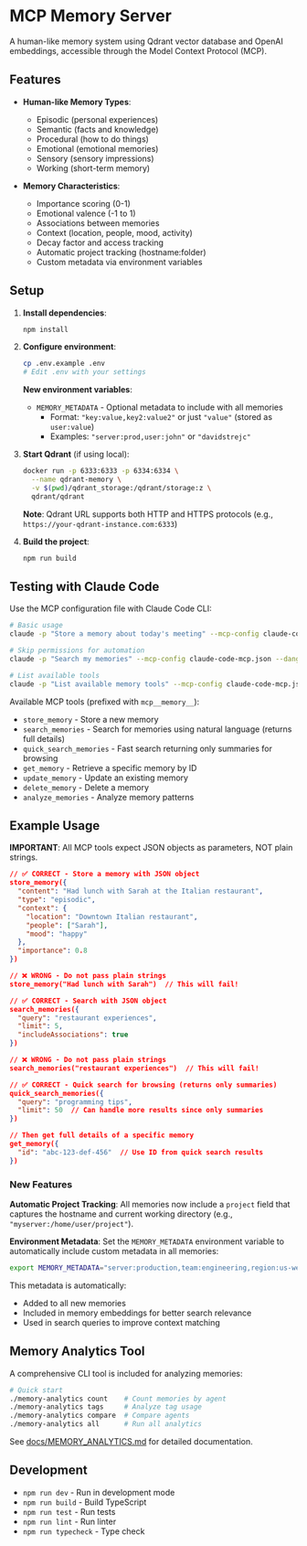 # MCP Memory Server

A human-like memory system using Qdrant vector database and OpenAI embeddings, accessible through the Model Context Protocol (MCP).

## Features

- **Human-like Memory Types**:
  - Episodic (personal experiences)
  - Semantic (facts and knowledge)
  - Procedural (how to do things)
  - Emotional (emotional memories)
  - Sensory (sensory impressions)
  - Working (short-term memory)

- **Memory Characteristics**:
  - Importance scoring (0-1)
  - Emotional valence (-1 to 1)
  - Associations between memories
  - Context (location, people, mood, activity)
  - Decay factor and access tracking
  - Automatic project tracking (hostname:folder)
  - Custom metadata via environment variables

## Setup

1. **Install dependencies**:
   ```bash
   npm install
   ```

2. **Configure environment**:
   ```bash
   cp .env.example .env
   # Edit .env with your settings
   ```

   **New environment variables**:
   - `MEMORY_METADATA` - Optional metadata to include with all memories
     - Format: `"key:value,key2:value2"` or just `"value"` (stored as `user:value`)
     - Examples: `"server:prod,user:john"` or `"davidstrejc"`

3. **Start Qdrant** (if using local):
   ```bash
   docker run -p 6333:6333 -p 6334:6334 \
     --name qdrant-memory \
     -v $(pwd)/qdrant_storage:/qdrant/storage:z \
     qdrant/qdrant
   ```
   
   **Note**: Qdrant URL supports both HTTP and HTTPS protocols (e.g., `https://your-qdrant-instance.com:6333`)

4. **Build the project**:
   ```bash
   npm run build
   ```

## Testing with Claude Code

Use the MCP configuration file with Claude Code CLI:

```bash
# Basic usage
claude -p "Store a memory about today's meeting" --mcp-config claude-code-mcp.json

# Skip permissions for automation
claude -p "Search my memories" --mcp-config claude-code-mcp.json --dangerously-skip-permissions

# List available tools
claude -p "List available memory tools" --mcp-config claude-code-mcp.json
```

Available MCP tools (prefixed with `mcp__memory__`):

- `store_memory` - Store a new memory
- `search_memories` - Search for memories using natural language (returns full details)
- `quick_search_memories` - Fast search returning only summaries for browsing
- `get_memory` - Retrieve a specific memory by ID
- `update_memory` - Update an existing memory
- `delete_memory` - Delete a memory
- `analyze_memories` - Analyze memory patterns

## Example Usage

**IMPORTANT**: All MCP tools expect JSON objects as parameters, NOT plain strings.

```json
// ✅ CORRECT - Store a memory with JSON object
store_memory({
  "content": "Had lunch with Sarah at the Italian restaurant",
  "type": "episodic",
  "context": {
    "location": "Downtown Italian restaurant",
    "people": ["Sarah"],
    "mood": "happy"
  },
  "importance": 0.8
})

// ❌ WRONG - Do not pass plain strings
store_memory("Had lunch with Sarah")  // This will fail!

// ✅ CORRECT - Search with JSON object
search_memories({
  "query": "restaurant experiences",
  "limit": 5,
  "includeAssociations": true
})

// ❌ WRONG - Do not pass plain strings
search_memories("restaurant experiences")  // This will fail!

// ✅ CORRECT - Quick search for browsing (returns only summaries)
quick_search_memories({
  "query": "programming tips",
  "limit": 50  // Can handle more results since only summaries
})

// Then get full details of a specific memory
get_memory({
  "id": "abc-123-def-456"  // Use ID from quick search results
})
```

### New Features

**Automatic Project Tracking**: All memories now include a `project` field that captures the hostname and current working directory (e.g., `"myserver:/home/user/project"`).

**Environment Metadata**: Set the `MEMORY_METADATA` environment variable to automatically include custom metadata in all memories:
```bash
export MEMORY_METADATA="server:production,team:engineering,region:us-west"
```

This metadata is automatically:
- Added to all new memories
- Included in memory embeddings for better search relevance
- Used in search queries to improve context matching

## Memory Analytics Tool

A comprehensive CLI tool is included for analyzing memories:

```bash
# Quick start
./memory-analytics count    # Count memories by agent
./memory-analytics tags     # Analyze tag usage
./memory-analytics compare  # Compare agents
./memory-analytics all      # Run all analytics
```

See [docs/MEMORY_ANALYTICS.md](docs/MEMORY_ANALYTICS.md) for detailed documentation.

## Development

- `npm run dev` - Run in development mode
- `npm run build` - Build TypeScript
- `npm run test` - Run tests
- `npm run lint` - Run linter
- `npm run typecheck` - Type check
